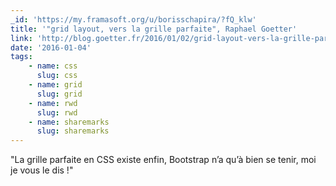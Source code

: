 ```yaml
---
_id: 'https://my.framasoft.org/u/borisschapira/?fQ_klw'
title: '"grid layout, vers la grille parfaite", Raphael Goetter'
link: 'http://blog.goetter.fr/2016/01/02/grid-layout-vers-la-grille-parfaite/'
date: '2016-01-04'
tags:
    - name: css
      slug: css
    - name: grid
      slug: grid
    - name: rwd
      slug: rwd
    - name: sharemarks
      slug: sharemarks
---
```


<div class="markdown"><p>&quot;La grille parfaite en CSS existe enfin, Bootstrap n’a qu’à bien se tenir, moi je vous le dis !&quot;
</p></div>
